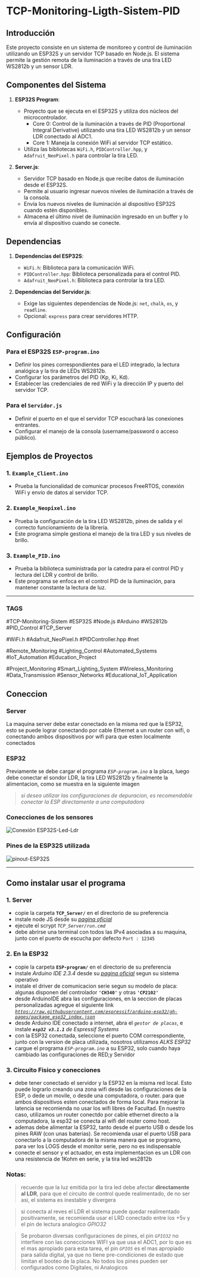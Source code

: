 
# TCP-Monitoring-Ligth-Sistem-PID

## Introducción
Este proyecto consiste en un sistema de monitoreo y control de iluminación utilizando un ESP32S y un servidor TCP basado en Node.js. El sistema permite la gestión remota de la iluminación a través de una tira LED WS2812b y un sensor LDR.

## Componentes del Sistema

1. **ESP32S Program**:
   - Proyecto que se ejecuta en el ESP32S y utiliza dos núcleos del microcontrolador.
     - Core 0: Control de la iluminación a través de PID (Proportional Integral Derivative) utilizando una tira LED WS2812b y un sensor LDR conectado al ADC1.
     - Core 1: Maneja la conexión WiFi al servidor TCP estático.
   - Utiliza las bibliotecas `WiFi.h`, `PIDController.hpp`, y `Adafruit_NeoPixel.h` para controlar la tira LED.

2. **Server.js**:
   - Servidor TCP basado en Node.js que recibe datos de iluminación desde el ESP32S.
   - Permite al usuario ingresar nuevos niveles de iluminación a través de la consola.
   - Envía los nuevos niveles de iluminación al dispositivo ESP32S cuando estén disponibles.
   - Almacena el último nivel de iluminación ingresado en un buffer y lo envía al dispositivo cuando se conecte.

## Dependencias

1. **Dependencias del ESP32S**:
   - `WiFi.h`: Biblioteca para la comunicación WiFi.
   - `PIDController.hpp`: Biblioteca personalizada para el control PID.
   - `Adafruit_NeoPixel.h`: Biblioteca para controlar la tira LED.

2. **Dependencias del Servidor.js**:
   - Exige las siguientes dependencias de Node.js: `net`, `chalk`, `os`, y `readline`.
   - Opcional: `express` para crear servidores HTTP.

## Configuración

### Para el ESP32S **`ESP-program.ino`**
- Definir los pines correspondientes para el LED integrado, la lectura analógica y la tira de LEDs WS2812b.
- Configurar los parámetros del PID (Kp, Ki, Kd).
- Establecer las credenciales de red WiFi y la dirección IP y puerto del servidor TCP.

### Para el **`Servidor.js`**
- Definir el puerto en el que el servidor TCP escuchará las conexiones entrantes.
- Configurar el manejo de la consola (username/password o acceso público).

## Ejemplos de Proyectos

### 1. **`Example_Client.ino`**
   - Prueba la funcionalidad de comunicar procesos FreeRTOS, conexión WiFi y envío de datos al servidor TCP.

### 2. **`Example_Neopixel.ino`**
 - Prueba la configuración de la tira LED WS2812b, pines de salida y el correcto funcionamiento de la librería.
 - Este programa simple gestiona el manejo de la tira LED y sus niveles de brillo.

### 3. **`Example_PID.ino`**
   - Prueba la biblioteca suministrada por la catedra para el control PID y lectura del LDR y control de brillo.
   - Este programa se enfoca en el control PID de la iluminación, para mantener constante la lectura de luz.
___

### TAGS

#TCP-Monitoring-Sistem #ESP32S #Node.js #Arduino #WS2812b #PID_Control #TCP_Server

#WiFi.h #Adafruit_NeoPixel.h #PIDController.hpp #net

#Remote_Monitoring #Lighting_Control #Automated_Systems #IoT_Automation #Education_Project

#Project_Monitoring #Smart_Lighting_System #Wireless_Monitoring #Data_Transmission
#Sensor_Networks #Educational_IoT_Application

## Coneccion

### Server
La maquina server debe estar conectado en la misma red que la ESP32, esto se puede lograr conectando por cable Ethernet a un router con wifi, o conectando ambos dispositivos por wifi para que esten localmente conectados

### ESP32
Previamente se debe cargar el programa *`ESP-program.ino`* a la placa, luego debe conectar el sondor LDR, la tira LED WS2812b y finalmente la alimentacion, como se muestra en la siguiente imagen 
> *si desea utilizar las configuraciones de depuracion, es recomendable conectar la ESP directamente a una computadora*

### Conecciones de los sensores
![Conexión ESP32S-Led-Ldr](/IMG/Esquema%20de%20Coneccion%20ESP32S-LED-LDR.jpg)

### Pines de la ESP32S utilizada
![pinout-ESP32S](/IMG/NodeMCU-ESP32S-pinout.jpg)
___

## Como instalar usar el programa
 
### 1. Server
   - copie la carpeta **`TCP_Server/`** en el directorio de su preferencia
   - instale node JS desde su [*pagina oficial*](https://nodejs.org/en/download)
   - ejecute el scrypt *`TCP_Server/run.cmd`*
   - debe abrirse una terminal con todos las IPv4 asociadas a su maquina, junto con el puerto de escucha por defecto `Port : 12345`

### 2. En la ESP32
   - copie la carpeta **`ESP-program/`** en el directorio de su preferencia
   - instale *Arduino IDE 2.3.4* desde su [*pagina oficial*](https://www.arduino.cc/en/software) segun su sistema operativo
   - instale el driver de comunicacion serie segun su modelo de placa: algunas disponen del controlador **`'CH340'`**  y otras **`'CP2102'`**
   -  desde ArduinoIDE abra las configuraciones, en la seccion de placas personalizadas agregue el siguiente link [*`https://raw.githubusercontent.com/espressif/arduino-esp32/gh-pages/package_esp32_index.json`*](https://raw.githubusercontent.com/espressif/arduino-esp32/gh-pages/package_esp32_index.json)
   - desde Arduino IDE conectado a internet, abra el *`gestor de placas`*, e instale ***`esp32 v3.1.1`** de Espressif Systems*
   - con la ESP32 conectada, seleccione el puerto COM correspondiente, junto con la version de placa utilizada, nosotros utilizamos *ALKS ESP32*
   - cargue el programa *`ESP-program.ino`* a su ESP32, solo cuando haya cambiado las configuraciones de RED,y Servidor

### 3. Circuito Fisico y conecciones
   - debe tener conectado el servidor y la ESP32 en la misma red local. Esto puede lograrlo creando una zona wifi desde las configuraciones de la ESP, o dede un movile, o desde una computadora, o router. para que ambos dispositivos esten conectados de forma local. Para mejorar la latencia se recomienda no usar los wifi libres de Facultad. En nuestro caso, utilizamos un router conectdo por cable ethernet directo a la computadora, la esp32 se conecta al wifi del router como host.
   - ademas debe alimentar la ESP32, tanto desde el puerto USB o desde los pines RAW (con unas baterias). Se recomienda usar el puerto USB para conectarlo a la computadora de la misma manera que se programo, para ver los LOGS desde el monitor serie, pero no es indispensable
   - conecte el sensor y el actuador, en esta implementacion es un LDR con una resistencia de 1Kohm en serie, y la tira led ws2812b

### Notas:

   > recuerde que la luz emitida por la tira led debe afectar **directamente al LDR**, para que el circuito de control quede realimentado, de no ser asi, el sistema es inestable y divergera

   > si conecta al reves el LDR el sistema puede quedar realimentado positivamente, se recomienda usar el LRD conectado entre los +5v y el pin de lectura analogico *GPIO32*

   > Se probaron diversas configuraciones de pines, el pin *`GPIO32`* no interfiere con las conecciones WIFI ya que usa el ADC1, por lo que es el mas apropiado para esta tarea, el pin *`GPIO5`* es el mas apropiado para salida digital, ya que no tiene pre-condiciones de estado que limitan el booteo de la placa. No todos los pines pueden ser configurados como Digitales, ni Analogicos 
